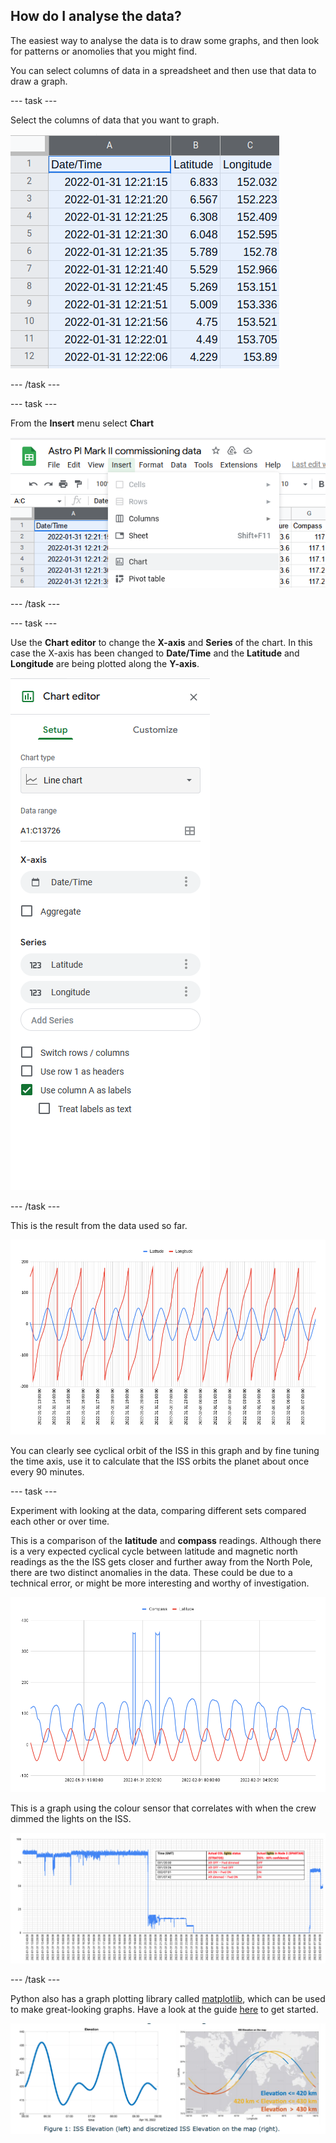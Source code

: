 ## How do I analyse the data?

The easiest way to analyse the data is to draw some graphs, and then look for patterns or anomolies that you might find.

You can select columns of data in a spreadsheet and then use that data to draw a graph.

--- task ---

Select the columns of data that you want to graph.

![Date/Time, Latitude and Longitude columns selected in Google sheets](images/select-rows.png)

--- /task ---

--- task ---

From the **Insert** menu select **Chart**

![Insert menu opened with chart highlighted in Google Sheets](images/create-chart.png)

--- /task ---

--- task ---

Use the **Chart editor** to change the **X-axis** and **Series** of the chart. In this case the X-axis has been changed to **Date/Time** and the **Latitude** and **Longitude** are being plotted along the **Y-axis**.

![Chart editor in Google Sheets](images/chart-editor.png)

--- /task ---

This is the result from the data used so far.

![orbital-graph](images/orbital-graph.png)

You can clearly see cyclical orbit of the ISS in this graph and by fine tuning the time axis, use it to calculate that the ISS orbits the planet about once every 90 minutes.

--- task ---

Experiment with looking at the data, comparing different sets compared each other or over time.

This is a comparison of the **latitude** and **compass** readings. Although there is a very expected cyclical cycle between latitude and magnetic north readings as the the ISS gets closer and further away from the North Pole, there are two distinct anomalies in the data. These could be due to a technical error, or might be more interesting and worthy of investigation.

![latitude and compass readings plotted against time, with a clear cyclical pattern, but two large spikes that might be worth investigation](images/compass-lat.png)

This is a graph using the colour sensor that correlates with when the crew dimmed the lights on the ISS.

![graph showing colour sensor light reading dropping when the ISS crew reduced lighting](images/colour-sensor-graph.png)

--- /task ---

Python also has a graph plotting library called [matplotlib](http://matplotlib.org/), which can be used to make great-looking graphs. Have a look at the guide [here](https://github.com/raspberrypilearning/astro-pi-flight-data-analysis/blob/master/graphing.md) to get started.

![graph showing orbital height of the ISS relating to the position of the ISS due to gravitational gradient](images/iss-elevation.png)

